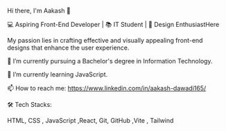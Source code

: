 
Hi there, I'm Aakash 👋

💻 Aspiring Front-End Developer | 📚 IT Student | 🎨 Design EnthusiastHere 


 My passion lies in crafting effective and visually appealing front-end designs that enhance the user experience.

🌱 I’m  currently pursuing a Bachelor's degree in Information Technology.

👯 I’m currently learning JavaScript.

📫 How to reach me: https://www.linkedin.com/in/aakash-dawadi165/


🛠  Tech Stacks:

 HTML,  CSS , JavaScript ,React, Git, GitHub ,Vite , Tailwind













